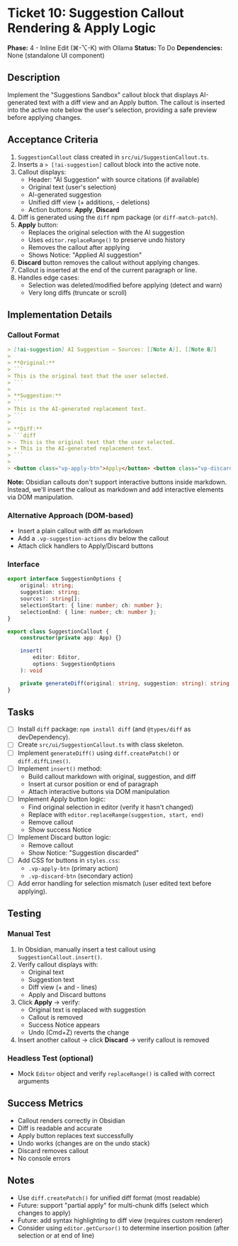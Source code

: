 # Ticket 10: Suggestion Callout Rendering & Apply Logic

**Phase:** 4 - Inline Edit (⌘-⌥-K) with Ollama
**Status:** To Do
**Dependencies:** None (standalone UI component)

## Description

Implement the "Suggestions Sandbox" callout block that displays AI-generated text with a diff view and an Apply button. The callout is inserted into the active note below the user's selection, providing a safe preview before applying changes.

## Acceptance Criteria

1. `SuggestionCallout` class created in `src/ui/SuggestionCallout.ts`.
2. Inserts a `> [!ai-suggestion]` callout block into the active note.
3. Callout displays:
   - Header: "AI Suggestion" with source citations (if available)
   - Original text (user's selection)
   - AI-generated suggestion
   - Unified diff view (+ additions, - deletions)
   - Action buttons: **Apply**, **Discard**
4. Diff is generated using the `diff` npm package (or `diff-match-patch`).
5. **Apply** button:
   - Replaces the original selection with the AI suggestion
   - Uses `editor.replaceRange()` to preserve undo history
   - Removes the callout after applying
   - Shows Notice: "Applied AI suggestion"
6. **Discard** button removes the callout without applying changes.
7. Callout is inserted at the end of the current paragraph or line.
8. Handles edge cases:
   - Selection was deleted/modified before applying (detect and warn)
   - Very long diffs (truncate or scroll)

## Implementation Details

### Callout Format
```markdown
> [!ai-suggestion] AI Suggestion — Sources: [[Note A]], [[Note B]]
>
> **Original:**
> ```
> This is the original text that the user selected.
> ```
>
> **Suggestion:**
> ```
> This is the AI-generated replacement text.
> ```
>
> **Diff:**
> ```diff
> - This is the original text that the user selected.
> + This is the AI-generated replacement text.
> ```
>
> <button class="vp-apply-btn">Apply</button> <button class="vp-discard-btn">Discard</button>
```

**Note:** Obsidian callouts don't support interactive buttons inside markdown. Instead, we'll insert the callout as markdown and add interactive elements via DOM manipulation.

### Alternative Approach (DOM-based)
- Insert a plain callout with diff as markdown
- Add a `.vp-suggestion-actions` div below the callout
- Attach click handlers to Apply/Discard buttons

### Interface
```typescript
export interface SuggestionOptions {
	original: string;
	suggestion: string;
	sources?: string[];
	selectionStart: { line: number; ch: number };
	selectionEnd: { line: number; ch: number };
}

export class SuggestionCallout {
	constructor(private app: App) {}

	insert(
		editor: Editor,
		options: SuggestionOptions
	): void

	private generateDiff(original: string, suggestion: string): string
}
```

## Tasks

- [ ] Install `diff` package: `npm install diff` (and `@types/diff` as devDependency).
- [ ] Create `src/ui/SuggestionCallout.ts` with class skeleton.
- [ ] Implement `generateDiff()` using `diff.createPatch()` or `diff.diffLines()`.
- [ ] Implement `insert()` method:
  - Build callout markdown with original, suggestion, and diff
  - Insert at cursor position or end of paragraph
  - Attach interactive buttons via DOM manipulation
- [ ] Implement Apply button logic:
  - Find original selection in editor (verify it hasn't changed)
  - Replace with `editor.replaceRange(suggestion, start, end)`
  - Remove callout
  - Show success Notice
- [ ] Implement Discard button logic:
  - Remove callout
  - Show Notice: "Suggestion discarded"
- [ ] Add CSS for buttons in `styles.css`:
  - `.vp-apply-btn` (primary action)
  - `.vp-discard-btn` (secondary action)
- [ ] Add error handling for selection mismatch (user edited text before applying).

## Testing

### Manual Test
1. In Obsidian, manually insert a test callout using `SuggestionCallout.insert()`.
2. Verify callout displays with:
   - Original text
   - Suggestion text
   - Diff view (+ and - lines)
   - Apply and Discard buttons
3. Click **Apply** → verify:
   - Original text is replaced with suggestion
   - Callout is removed
   - Success Notice appears
   - Undo (Cmd+Z) reverts the change
4. Insert another callout → click **Discard** → verify callout is removed

### Headless Test (optional)
- Mock `Editor` object and verify `replaceRange()` is called with correct arguments

## Success Metrics

- Callout renders correctly in Obsidian
- Diff is readable and accurate
- Apply button replaces text successfully
- Undo works (changes are on the undo stack)
- Discard removes callout
- No console errors

## Notes

- Use `diff.createPatch()` for unified diff format (most readable)
- Future: support "partial apply" for multi-chunk diffs (select which changes to apply)
- Future: add syntax highlighting to diff view (requires custom renderer)
- Consider using `editor.getCursor()` to determine insertion position (after selection or at end of line)
